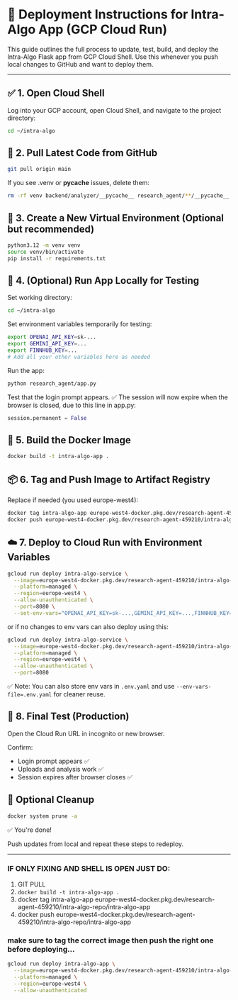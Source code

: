 # 🚀 Deployment Instructions for Intra-Algo App (GCP Cloud Run)

This guide outlines the full process to update, test, build, and deploy the Intra-Algo Flask app from GCP Cloud Shell. Use this whenever you push local changes to GitHub and want to deploy them.

---

## ✅ 1. Open Cloud Shell

Log into your GCP account, open Cloud Shell, and navigate to the project directory:

```bash
cd ~/intra-algo
```

## 🔄 2. Pull Latest Code from GitHub

```bash
git pull origin main
```

If you see .venv or __pycache__ issues, delete them:

```bash
rm -rf venv backend/analyzer/__pycache__ research_agent/**/__pycache__
```

## 🐍 3. Create a New Virtual Environment (Optional but recommended)

```bash
python3.12 -m venv venv
source venv/bin/activate
pip install -r requirements.txt
```

## 🧪 4. (Optional) Run App Locally for Testing

Set working directory:

```bash
cd ~/intra-algo
```

Set environment variables temporarily for testing:

```bash
export OPENAI_API_KEY=sk-...
export GEMINI_API_KEY=...
export FINNHUB_KEY=...
# Add all your other variables here as needed
```

Run the app:

```bash
python research_agent/app.py
```

Test that the login prompt appears. ✅ The session will now expire when the browser is closed, due to this line in app.py:

```python
session.permanent = False
```

## 🐳 5. Build the Docker Image

```bash
docker build -t intra-algo-app .
```

## 📦 6. Tag and Push Image to Artifact Registry

Replace <your-region> if needed (you used europe-west4):

```bash
docker tag intra-algo-app europe-west4-docker.pkg.dev/research-agent-459210/intra-algo-repo/intra-algo-app
docker push europe-west4-docker.pkg.dev/research-agent-459210/intra-algo-repo/intra-algo-app
```

## ☁️ 7. Deploy to Cloud Run with Environment Variables

```bash
gcloud run deploy intra-algo-service \
  --image=europe-west4-docker.pkg.dev/research-agent-459210/intra-algo-repo/intra-algo-app \
  --platform=managed \
  --region=europe-west4 \
  --allow-unauthenticated \
  --port=8080 \
  --set-env-vars="OPENAI_API_KEY=sk-...,GEMINI_API_KEY=...,FINNHUB_KEY=...,FMP_KEY=...,REDDIT_CLIENT_ID=...,REDDIT_CLIENT_SECRET=...,REDDIT_PASSWORD=...,REDDIT_USER_AGENT=...,REDDIT_USERNAME=...,ITZ_OPENAI_API_KEY=..."
```
   or if no changes to env vars can also deploy using this:
```bash
gcloud run deploy intra-algo-service \
  --image=europe-west4-docker.pkg.dev/research-agent-459210/intra-algo-repo/intra-algo-app \
  --platform=managed \
  --region=europe-west4 \
  --allow-unauthenticated \
  --port=8080
```
✅ Note: You can also store env vars in `.env.yaml` and use `--env-vars-file=.env.yaml` for cleaner reuse.

## 🧪 8. Final Test (Production)

Open the Cloud Run URL in incognito or new browser.

Confirm:

- Login prompt appears ✅
- Uploads and analysis work ✅
- Session expires after browser closes ✅

## 📁 Optional Cleanup

```bash
docker system prune -a
```

✅ You're done!

Push updates from local and repeat these steps to redeploy.

---

### IF ONLY FIXING AND SHELL IS OPEN JUST DO:

1. GIT PULL  
2. `docker build -t intra-algo-app .`  
3. docker tag intra-algo-app europe-west4-docker.pkg.dev/research-agent-459210/intra-algo-repo/intra-algo-app
4. docker push europe-west4-docker.pkg.dev/research-agent-459210/intra-algo-repo/intra-algo-app
### make sure to tag the correct image then push the right one before deploying...

```bash
gcloud run deploy intra-algo-app \
  --image=europe-west4-docker.pkg.dev/research-agent-459210/intra-algo-repo/intra-algo-app \
  --platform=managed \
  --region=europe-west4 \
  --allow-unauthenticated

```